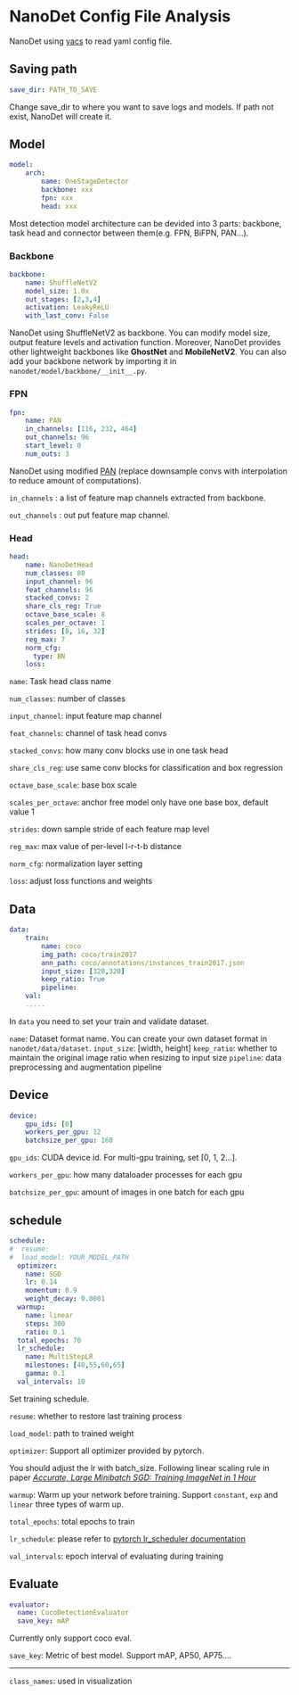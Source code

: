 # NanoDet Config File Analysis

NanoDet using [yacs](https://github.com/rbgirshick/yacs) to read yaml config file.

## Saving path

```yaml
save_dir: PATH_TO_SAVE
```

Change save_dir to where you want to save logs and models. If path not exist, NanoDet will create it.

## Model

```yaml
model:
    arch:
        name: OneStageDetector
        backbone: xxx
        fpn: xxx
        head: xxx
```

Most detection model architecture can be devided into 3 parts: backbone, task head and connector between them(e.g. FPN, BiFPN, PAN...).

### Backbone

```yaml
backbone:
    name: ShuffleNetV2
    model_size: 1.0x
    out_stages: [2,3,4]
    activation: LeakyReLU
    with_last_conv: False
```

NanoDet using ShuffleNetV2 as backbone. You can modify model size, output feature levels and activation function. Moreover, NanoDet provides other lightweight backbones like **GhostNet** and **MobileNetV2**. You can also add your backbone network by importing it in `nanodet/model/backbone/__init__.py`.

### FPN

```yaml
fpn:
    name: PAN
    in_channels: [116, 232, 464]
    out_channels: 96
    start_level: 0
    num_outs: 3
```

NanoDet using modified [PAN](http://arxiv.org/abs/1803.01534) (replace downsample convs with interpolation to reduce amount of computations).

`in_channels` : a list of feature map channels extracted from backbone.

`out_channels` : out put feature map channel.

### Head

```yaml
head:
    name: NanoDetHead
    num_classes: 80
    input_channel: 96
    feat_channels: 96
    stacked_convs: 2
    share_cls_reg: True
    octave_base_scale: 8
    scales_per_octave: 1
    strides: [8, 16, 32]
    reg_max: 7
    norm_cfg:
      type: BN
    loss:
```

`name`: Task head class name

`num_classes`: number of classes

`input_channel`: input feature map channel

`feat_channels`: channel of task head convs

`stacked_convs`: how many conv blocks use in one task head

`share_cls_reg`: use same conv blocks for classification and box regression

`octave_base_scale`: base box scale

`scales_per_octave`: anchor free model only have one base box, default value 1

`strides`: down sample stride of each feature map level

`reg_max`: max value of per-level l-r-t-b distance

`norm_cfg`: normalization layer setting

`loss`: adjust loss functions and weights

## Data

```yaml
data:
    train:
        name: coco
        img_path: coco/train2017
        ann_path: coco/annotations/instances_train2017.json
        input_size: [320,320]
        keep_ratio: True
        pipeline:
    val:
    .....
```

In `data` you need to set your train and validate dataset.

`name`: Dataset format name. You can create your own dataset format in `nanodet/data/dataset`.
`input_size`: [width, height]
`keep_ratio`: whether to maintain the original image ratio when resizing to input size
`pipeline`: data preprocessing and augmentation pipeline

## Device

```yaml
device:
    gpu_ids: [0]
    workers_per_gpu: 12
    batchsize_per_gpu: 160
```

`gpu_ids`: CUDA device id. For multi-gpu training, set [0, 1, 2...].

`workers_per_gpu`: how many dataloader processes for each gpu

`batchsize_per_gpu`: amount of images in one batch for each gpu

## schedule

```yaml
schedule:
#  resume:
#  load_model: YOUR_MODEL_PATH
  optimizer:
    name: SGD
    lr: 0.14
    momentum: 0.9
    weight_decay: 0.0001
  warmup:
    name: linear
    steps: 300
    ratio: 0.1
  total_epochs: 70
  lr_schedule:
    name: MultiStepLR
    milestones: [40,55,60,65]
    gamma: 0.1
  val_intervals: 10
```

Set training schedule.

`resume`: whether to restore last training process

`load_model`: path to trained weight

`optimizer`: Support all optimizer provided by pytorch.

You should adjust the lr with batch_size. Following linear scaling rule in paper *[Accurate, Large Minibatch SGD: Training ImageNet in 1 Hour](https://research.fb.com/wp-content/uploads/2017/06/imagenet1kin1h5.pdf)*

`warmup`: Warm up your network before training. Support `constant`, `exp` and `linear` three types of warm up.

`total_epochs`: total epochs to train

`lr_schedule`: please refer to [pytorch lr_scheduler documentation](https://pytorch.org/docs/stable/optim.html?highlight=lr_scheduler#torch.optim.lr_scheduler)

`val_intervals`: epoch interval of evaluating during training

## Evaluate

```yaml
evaluator:
  name: CocoDetectionEvaluator
  save_key: mAP
```

Currently only support coco eval.

`save_key`: Metric of best model. Support mAP, AP50, AP75....

****

`class_names`: used in visualization
